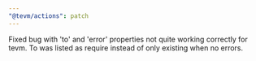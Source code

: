 ```yaml
---
"@tevm/actions": patch
---
```


Fixed bug with 'to' and 'error' properties not quite working correctly for tevm. To was listed as require instead of only existing when no errors.
